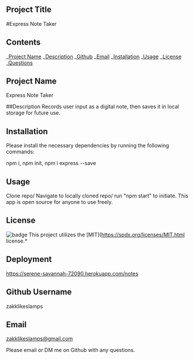 ## Project Title

#Express Note Taker

## Contents

_[Project Name](#project)
_[Description](#description)
_[Github](#github)
_[Email](#email)
_[Installation](#installation)
_[Usage](#usage)
_[License](#license)
_[Questions](#questions)

## Project Name

Express Note Taker

##Description
Records user input as a digital note, then saves it in local storage for future use.

## Installation

Please install the necessary dependencies by running the following commands:

npm i, npm init, npm i express --save

## Usage

Clone repo/ Navigate to locally cloned repo/ run "npm start" to initiate. This app is open source for anyone to use freely. 

## License

![badge](https://img.shields.io/badge/license-MIT-blueviolet)
This project utilizes the [MIT](https://spdx.org/licenses/MIT.html license.\*

## Deployment

https://serene-savannah-72090.herokuapp.com/notes

## Github Username

zakklikeslamps

## Email

zakklikeslamps@gmail.com

Please email or DM me on Github with any questions.
